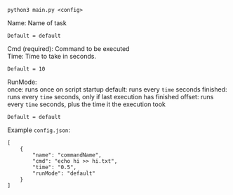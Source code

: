`python3 main.py <config>`

Name:
    Name of task
    
    Default = default
Cmd (required):
    Command to be executed  
Time:
    Time to take in seconds.
    
    Default = 10  
RunMode:  
    once: runs once on script startup
    default: runs every `time` seconds
    finished: runs every `time` seconds, only if last execution has finished
    offset: runs every `time` seconds, plus the time it the execution took
    
    Default = default

Example `config.json`:
```
[
    {
        "name": "commandName",
        "cmd": "echo hi >> hi.txt",
        "time": "0.5",
        "runMode": "default"
    }
]
```